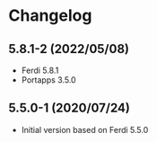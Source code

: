 # Changelog

## 5.8.1-2 (2022/05/08)

* Ferdi 5.8.1
* Portapps 3.5.0

## 5.5.0-1 (2020/07/24)

* Initial version based on Ferdi 5.5.0
